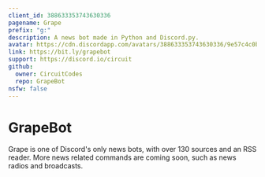 ```yaml
---
client_id: 388633353743630336
pagename: Grape
prefix: "g:"
description: A news bot made in Python and Discord.py.
avatar: https://cdn.discordapp.com/avatars/388633353743630336/9e57c4c0b804dc9a3bad5a8e0bc81c7a.png
link: https://bit.ly/grapebot
support: https://discord.io/circuit
github:
  owner: CircuitCodes
  repo: GrapeBot
nsfw: false
---
```


# GrapeBot
Grape is one of Discord's only news bots, with over 130 sources and an RSS reader. More news related commands are coming soon, such as news radios and broadcasts.

